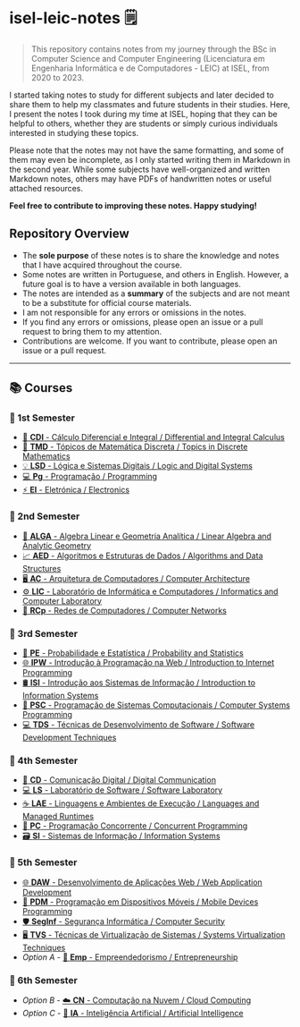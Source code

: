 # isel-leic-notes 🗒️

> This repository contains notes from my journey through the BSc in Computer Science and Computer Engineering (Licenciatura em Engenharia Informática e de Computadores - LEIC) at ISEL, from 2020 to 2023.

I started taking notes to study for different subjects and later decided to share them to help my classmates and future students in their studies. Here, I present the notes I took during my time at ISEL, hoping that they can be helpful to others, whether they are students or simply curious individuals interested in studying these topics.

Please note that the notes may not have the same formatting, and some of them may even be incomplete, as I only started writing them in Markdown in the second year. While some subjects have well-organized and written Markdown notes, others may have PDFs of handwritten notes or useful attached resources. 

**Feel free to contribute to improving these notes. Happy studying!**

## Repository Overview

* The **sole purpose** of these notes is to share the knowledge and notes that I have acquired throughout the course.
* Some notes are written in Portuguese, and others in English. However, a future goal is to have a version available in both languages.
* The notes are intended as a **summary** of the subjects and are not meant to be a substitute for official course materials.
* I am not responsible for any errors or omissions in the notes.
* If you find any errors or omissions, please open an issue or a pull request to bring them to my attention.
* Contributions are welcome. If you want to contribute, please open an issue or a pull request.

---

## 📚 Courses 

### 📆 1st Semester 

* [🧮 **CDI** - Cálculo Diferencial e Integral / Differential and Integral Calculus](./1st-semester/cdi)
* [🔢 **TMD** - Tópicos de Matemática Discreta / Topics in Discrete Mathematics](./1st-semester/tmd)
* [💡 **LSD** - Lógica e Sistemas Digitais / Logic and Digital Systems](./1st-semester/lsd)
* [💻 **Pg** - Programação / Programming](./1st-semester/pg)
* [⚡ **El** - Eletrónica / Electronics](./1st-semester/el)

### 📆 2nd Semester 

* [📐 **ALGA** - Algebra Linear e Geometria Analítica / Linear Algebra and Analytic Geometry](./2nd-semester/alga)
* [📈 **AED** - Algoritmos e Estruturas de Dados / Algorithms and Data Structures](./2nd-semester/aed)
* [🖥️ **AC** - Arquitetura de Computadores / Computer Architecture](./2nd-semester/ac/)
* [⚙️ **LIC** - Laboratório de Informática e Computadores / Informatics and Computer Laboratory](./2nd-semester/lic)
* [📡 **RCp** - Redes de Computadores / Computer Networks](./2nd-semester/rcp)

### 📆 3rd Semester 

* [🎲 **PE** - Probabilidade e Estatística / Probability and Statistics](./3rd-semester/pe)
* [🌐 **IPW** - Introdução à Programação na Web / Introduction to Internet Programming](./3rd-semester/ipw)
* [🛢 **ISI** - Introdução aos Sistemas de Informação / Introduction to Information Systems](./3rd-semester/isi)
* [💾 **PSC** - Programação de Sistemas Computacionais / Computer Systems Programming](./3rd-semester/psc/)
* [💻 **TDS** - Técnicas de Desenvolvimento de Software / Software Development Techniques](./3rd-semester/tds)

### 📆 4th Semester

* [📡 **CD** - Comunicação Digital / Digital Communication](./4th-semester/cd)
* [💻 **LS** - Laboratório de Software / Software Laboratory](./4th-semester/ls)
* [☕ **LAE** - Linguagens e Ambientes de Execução / Languages and Managed Runtimes](./4th-semester/lae)
* [🔀 **PC** - Programação Concorrente / Concurrent Programming](./4th-semester/pc)
* [🗃️ **SI** - Sistemas de Informação / Information Systems](./4th-semester/si)

### 📆 5th Semester

* [🌐 **DAW** - Desenvolvimento de Aplicações Web / Web Application Development](./5th-semester/daw)
* [📱 **PDM** - Programação em Dispositivos Móveis / Mobile Devices Programming](./5th-semester/pdm)
* [🛡️ **SegInf** - Segurança Informática / Computer Security](./5th-semester/seginf)
* [🖥️ **TVS** - Técnicas de Virtualização de Sistemas / Systems Virtualization Techniques](./5th-semester/tvs)
* _Option A_ - [💼 **Emp** - Empreendedorismo / Entrepreneurship](./5th-semester/emp)

### 📆 6th Semester

* _Option B_ - [☁️ **CN** - Computação na Nuvem / Cloud Computing](./6th-semester/cn)
* _Option C_ - [🤖 **IA** - Inteligência Artificial / Artificial Intelligence](./6th-semester/ia)
